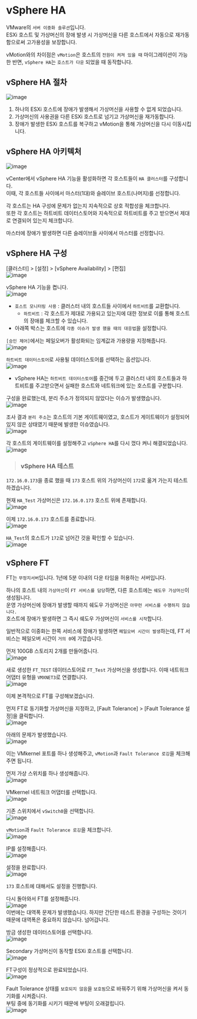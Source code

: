 # vSphere HA

VMware의 `서버 이중화 솔루션`입니다.   
ESXi 호스트 및 가상머신의 장애 발생 시 가상머신을 다른 호스트에서 자동으로 재가동함으로써 고가용성을 보장합니다.

vMotion와의 차이점은 `vMotion`은 호스트의 `전원이 켜져 있을 때` 마이그레이션이 가능한 반면, `vSphere HA`는 `호스트가 다운` 되었을 때 동작합니다.

## vSphere HA 절차

![image](https://user-images.githubusercontent.com/43658658/144362741-ac8a7564-3225-4319-82db-3363faf4c6d9.png)   
1. 하나의 ESXi 호스트에 장애가 발생해서 가상머신을 사용할 수 없게 되었습니다.
2. 가상머신의 사용권을 다른 ESXi 호스트로 넘기고 가상머신을 재가동합니다.
3. 장애가 발생한 ESXi 호스트를 복구하고 vMotion을 통해 가상머신을 다시 이동시킵니다.

## vSphere HA 아키텍처

![image](https://user-images.githubusercontent.com/43658658/144408684-9c32ac5e-fb9d-454e-af6d-98ef394711c9.png)   

vCenter에서 vSphere HA 기능을 활성화하면 각 호스트들이 `HA 클러스터`를 구성합니다.   
이때, 각 호스트들 사이에서 마스터(1대)와 슬레이브 호스트(나머지)를 선정합니다.   

각 호스트는 HA 구성에 문제가 없는지 지속적으로 상호 적합성을 체크합니다.   
또한 각 호스트는 하트비트 데이터스토어와 지속적으로 하트비트를 주고 받으면서 제대로 연결되어 있는지 체크합니다.   

마스터에 장애가 발생하면 다른 슬레이브들 사이에서 마스터를 선정합니다.   

## vSphere HA 구성

[클러스터] > [설정] > [vSphere Availability] > [편집]   
![image](https://user-images.githubusercontent.com/43658658/144363334-0a5418e7-e6a7-407a-ac33-29e7f1be2612.png)

vSphere HA 기능을 켭니다.   
![image](https://user-images.githubusercontent.com/43658658/144364252-af9385b7-e51a-4027-84d6-3dc7513d937e.png)   
* `호스트 모니터링 사용` : 클러스터 내의 호스트들 사이에서 `하트비트`를 교환합니다.
  - `하트비트` : 각 호스트가 제대로 가용되고 있는지에 대한 정보로 이를 통해 호스트의 장애를 체크할 수 있습니다.
* 아래쪽 박스는 호스트에 `각종 이슈가 발생 했을 때의 대응법`을 설정합니다.

`[승인 제어]`에서는 페일오버가 활성화되는 임계값과 가용량을 지정해줍니다.   
![image](https://user-images.githubusercontent.com/43658658/144365109-8324530d-32af-47aa-8833-f2e3d8d13889.png)

`하트비트 데이터스토어`로 사용될 데이터스토어를 선택하는 옵션입니다.   
![image](https://user-images.githubusercontent.com/43658658/144365447-45dcec75-02e5-491d-b556-0de110fbad9a.png)   
* vSphere HA는 `하트비트 데이터스토어`를 중간에 두고 클러스터 내의 호스트들과 하트비트를 주고받으면서 실패한 호스트와 네트워크에 있는 호스트를 구분합니다.

구성을 완료했는데, 분리 주소가 정의되지 않았다는 이슈가 발생했습니다.   
![image](https://user-images.githubusercontent.com/43658658/144372376-2334d36d-f665-47d7-a602-7717d45ff512.png)

조사 결과 `분리 주소`는 호스트의 기본 게이트웨이였고, 호스트가 게이트웨이가 설정되어 있지 않은 상태였기 때문에 발생한 이슈였습니다.   
![image](https://user-images.githubusercontent.com/43658658/144375277-4c46c286-2b04-4aee-b3ca-2a18cb9c2f5d.png)

각 호스트의 게이트웨이를 설정해주고 `vSphere HA`를 다시 껐다 켜니 해결되었습니다.   
![image](https://user-images.githubusercontent.com/43658658/144376004-412e4b76-989f-491f-b850-5c158bd76d0c.png)

> <h3>vSphere HA 테스트</h3>

`172.16.0.173`을 종료 했을 때 `173` 호스트 위의 가상머신이 `172`로 옮겨 가는지 테스트하겠습니다.

현재 `HA_Test` 가상머신은 `172.16.0.173` 호스트 위에 존재합니다.   
![image](https://user-images.githubusercontent.com/43658658/144379632-ae6da56e-5cb9-41b7-99d7-49d144454cef.png)

이제 `172.16.0.173` 호스트를 종료합니다.   
![image](https://user-images.githubusercontent.com/43658658/144380191-51fbfe72-a9b6-4592-bff4-c26587ac5db4.png)

`HA_Test`의 호스트가 `172`로 넘어간 것을 확인할 수 있습니다.   
![image](https://user-images.githubusercontent.com/43658658/144380422-76c78ae1-0d51-491b-adb7-f6b36f276321.png)

## vSphere FT

FT는 `무정지서버`입니다. 1년에 5분 이내의 다운 타임을 허용하는 서버입니다.   

하나의 호스트 내의 `가상머신`이 `FT 서비스를 담당`하면, 다른 호스트에는 `쉐도우 가상머신`이 생성됩니다.   
운영 가상머신에 장애가 발생할 때까지 쉐도우 가상머신은 `아무런 서비스를 수행하지 않습니다.`   
호스트에 장애가 발생하면 그 즉시 쉐도우 가상머신이 `서비스를 시작`합니다.

일반적으로 이중화는 한쪽 서비스에 장애가 발생하면 `페일오버 시간이 발생`하는데, FT 서비스는 페일오버 시간이 `거의 0`에 가깝습니다.

먼저 100GB 스토리지 2개를 만들어줍니다.   
![image](https://user-images.githubusercontent.com/43658658/144560882-65bba9aa-cddb-42ac-b72d-95470f59fd40.png)

새로 생성한 `FT_TEST` 데이터스토어로 `FT_Test` 가상머신을 생성합니다. 이때 네트워크 어댑터 유형을 `VMXNET3`로 연결합니다.   
![image](https://user-images.githubusercontent.com/43658658/144566381-c68bca70-c846-4435-a07e-a4c8d4ff1daf.png)

이제 본격적으로 FT를 구성해보겠습니다.

먼저 FT로 동기화할 가상머신을 지정하고, [Fault Tolerance] > [Fault Tolerance 설정]을 클릭합니다.   
![image](https://user-images.githubusercontent.com/43658658/144561504-fb5e5b47-fec8-423c-bdc4-c9bd3a4869b4.png)

아래의 문제가 발생했습니다.   
![image](https://user-images.githubusercontent.com/43658658/144567181-2b9b18d2-f998-42dd-9738-09379fd2c725.png)

이는 VMkernel 포트를 하나 생성해주고, `vMotion`과 `Fault Tolerance 로깅`을 체크해주면 됩니다.   

먼저 가상 스위치를 하나 생성해줍니다.   
![image](https://user-images.githubusercontent.com/43658658/144567372-edf45f8d-7fc9-430b-914f-32f66ba8baa3.png)   

VMkernel 네트워크 어댑터를 선택합니다.   
![image](https://user-images.githubusercontent.com/43658658/144567429-27f7cd75-dc37-491f-8fcd-a0410137f650.png)

기존 스위치에서 `vSwitch0`을 선택합니다.   
![image](https://user-images.githubusercontent.com/43658658/144567755-fe989233-ebc6-419a-8b40-0ea905891bee.png)

`vMotion`과 `Fault Tolerance 로깅`을 체크합니다.   
![image](https://user-images.githubusercontent.com/43658658/144567940-67a30e5c-f725-489e-8674-1c75c273ec89.png)

IP를 설정해줍니다.   
![image](https://user-images.githubusercontent.com/43658658/144568025-4fa9286c-0029-4340-b016-a5ef372c9811.png)

설정을 완료합니다.   
![image](https://user-images.githubusercontent.com/43658658/144568711-a7dad8af-3066-45ea-ba75-e06518af8dcc.png)

`173` 호스트에 대해서도 설정을 진행합니다.

다시 돌아와서 FT를 설정해줍니다.   
![image](https://user-images.githubusercontent.com/43658658/144568309-7e3d0c5d-4eec-4f34-b62d-e132c70c69c8.png)   
이번에는 대역폭 문제가 발생했습니다. 하지만 간단한 테스트 환경을 구성하는 것이기 때문에 대역폭은 중요하지 않습니다. 넘어갑니다.

방금 생성한 데이터스토어를 선택합니다.   
![image](https://user-images.githubusercontent.com/43658658/144568769-ce7330d1-06ff-4a6c-a0d9-804730f5ccfd.png)

Secondary 가상머신이 동작할 ESXi 호스트를 선택합니다.   
![image](https://user-images.githubusercontent.com/43658658/144569110-aee26d4d-2934-44c8-a4d2-d5ccb5a73279.png)

FT구성이 정상적으로 완료되었습니다.   
![image](https://user-images.githubusercontent.com/43658658/144572193-a1fe643d-7c09-4c50-8aef-5b4fa3a99668.png)

Fault Tolerance 상태를 `보호되지 않음`을 `보호됨`으로 바꿔주기 위해 가상머신을 켜서 동기화를 시켜줍니다.   
부팅 중에 동기화를 시키기 때문에 부팅이 오래걸립니다.   
![image](https://user-images.githubusercontent.com/43658658/144570606-ad769c6f-5fb8-4116-b116-b8b0fe9e9c64.png)



